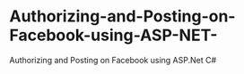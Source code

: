 # Authorizing-and-Posting-on-Facebook-using-ASP-NET-
Authorizing and Posting on Facebook using ASP.Net C#
